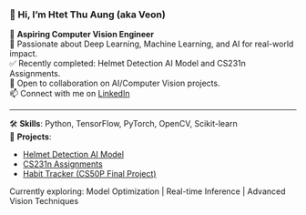 ### 👋 Hi, I’m Htet Thu Aung (aka Veon)

🎯 **Aspiring Computer Vision Engineer**  
🔬 Passionate about Deep Learning, Machine Learning, and AI for real-world impact.  
✅ Recently completed: Helmet Detection AI Model and CS231n Assignments.  
🤝 Open to collaboration on AI/Computer Vision projects.  
📫 Connect with me on [LinkedIn](https://www.linkedin.com/in/htetthuaung/)

---

🛠️ **Skills**: Python, TensorFlow, PyTorch, OpenCV, Scikit-learn  
📂 **Projects**:  
- [Helmet Detection AI Model](https://github.com/Htet-ThuAung/HelmetDetectionProject)  
- [CS231n Assignments](https://github.com/Htet-ThuAung/cs231n-assignments)
- [Habit Tracker (CS50P Final Project)](https://github.com/Htet-ThuAung/HabitTracker)
  
 Currently exploring: Model Optimization | Real-time Inference | Advanced Vision Techniques

<!---
Htet-ThuAung/Htet-ThuAung is a ✨ special ✨ repository because its `README.md` (this file) appears on your GitHub profile.
You can click the Preview link to take a look at your changes.
--->
